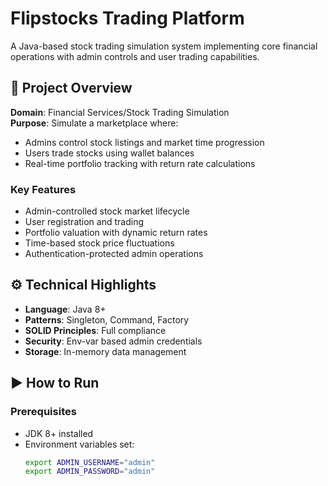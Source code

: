 # Flipstocks Trading Platform

A Java-based stock trading simulation system implementing core financial operations with admin controls and user trading capabilities.

## 🚀 **Project Overview**
**Domain**: Financial Services/Stock Trading Simulation  
**Purpose**: Simulate a marketplace where:
- Admins control stock listings and market time progression
- Users trade stocks using wallet balances
- Real-time portfolio tracking with return rate calculations

### Key Features
- Admin-controlled stock market lifecycle
- User registration and trading
- Portfolio valuation with dynamic return rates
- Time-based stock price fluctuations
- Authentication-protected admin operations

## ⚙️ **Technical Highlights**
- **Language**: Java 8+
- **Patterns**: Singleton, Command, Factory
- **SOLID Principles**: Full compliance
- **Security**: Env-var based admin credentials
- **Storage**: In-memory data management

## ▶️ **How to Run**
### Prerequisites
- JDK 8+ installed
- Environment variables set:
  ```bash
  export ADMIN_USERNAME="admin"
  export ADMIN_PASSWORD="admin"